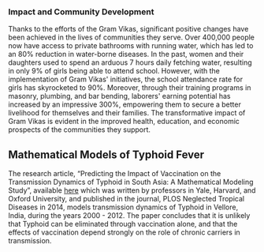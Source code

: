 ### Impact and Community Development
Thanks to the efforts of the Gram Vikas, significant positive changes have been achieved in the 
lives of communities they serve. Over 400,000 people now have access to private bathrooms with 
running water, which has led to an 80% reduction in water-borne diseases. In the past, women and 
their daughters used to spend an arduous 7 hours daily fetching water, resulting in only 9% of girls
being able to attend school. However, with the implementation of Gram Vikas' initiatives, the school
attendance rate for girls has skyrocketed to 90%. Moreover, through their training programs in 
masonry, plumbing, and bar bending, laborers' earning potential has increased by an impressive 300%,
empowering them to secure a better livelihood for themselves and their families. The transformative 
impact of Gram Vikas is evident in the improved health, education, and economic prospects of the 
communities they support.

## Mathematical Models of Typhoid Fever
The research article, “Predicting the Impact of Vaccination on the Transmission Dynamics of Typhoid
in South Asia: A Mathematical Modeling Study”, available 
[here](https://doi.org/10.1371/journal.pntd.0002642) which was written by professors in 
Yale, Harvard, and Oxford University, and published in the journal, PLOS Neglected Tropical Diseases
in 2014, models transmission dynamics of Typhoid in Vellore, India, during the years 2000 - 2012.
The paper concludes that it is unlikely that Typhoid can be eliminated through vaccination alone, 
and that the effects of vaccination depend strongly on the role of chronic carriers in transmission.

 